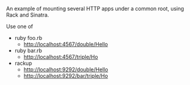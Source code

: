 An example of mounting several HTTP apps under a common root,
using Rack and Sinatra.

Use one of

- ruby foo.rb
    - <http://localhost:4567/double/Hello>
- ruby bar.rb
    - <http://localhost:4567/triple/Ho>
- rackup
    - <http://localhost:9292/double/Hello>
    - <http://localhost:9292/bar/triple/Ho>
